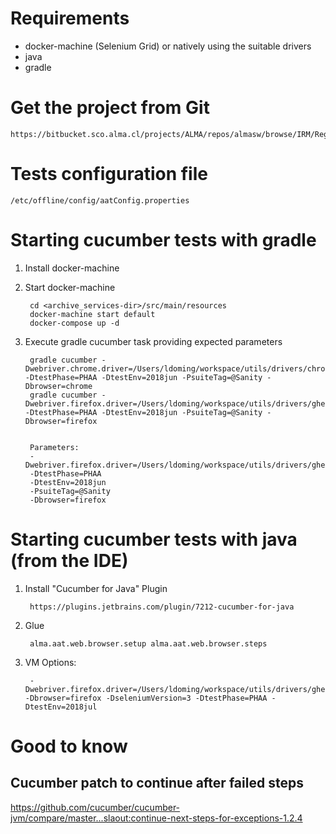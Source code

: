 # Requirements
    
* docker-machine (Selenium Grid) or natively using the suitable drivers
* java
* gradle

# Get the project from Git

    https://bitbucket.sco.alma.cl/projects/ALMA/repos/almasw/browse/IRM/RegressionTests/ARCHIVE/archive_services

# Tests configuration file

    /etc/offline/config/aatConfig.properties

 
# Starting cucumber tests with gradle
    
1. Install docker-machine

2. Start docker-machine

        cd <archive_services-dir>/src/main/resources
        docker-machine start default    
        docker-compose up -d
        
3. Execute gradle cucumber task providing expected parameters
    
        gradle cucumber -Dwebriver.chrome.driver=/Users/ldoming/workspace/utils/drivers/chromedriver -DtestPhase=PHAA -DtestEnv=2018jun -PsuiteTag=@Sanity -Dbrowser=chrome
        gradle cucumber -Dwebriver.firefox.driver=/Users/ldoming/workspace/utils/drivers/gheckodriver -DtestPhase=PHAA -DtestEnv=2018jun -PsuiteTag=@Sanity -Dbrowser=firefox

        
        Parameters:
        -Dwebriver.firefox.driver=/Users/ldoming/workspace/utils/drivers/gheckodriver 
        -DtestPhase=PHAA 
        -DtestEnv=2018jun 
        -PsuiteTag=@Sanity 
        -Dbrowser=firefox

        
        

# Starting cucumber tests with java (from the IDE)
  
1. Install "Cucumber for Java" Plugin 
        
        https://plugins.jetbrains.com/plugin/7212-cucumber-for-java

1. Glue
        
        alma.aat.web.browser.setup alma.aat.web.browser.steps
    
2. VM Options:
    
        -Dwebriver.firefox.driver=/Users/ldoming/workspace/utils/drivers/gheckodriver -Dbrowser=firefox -DseleniumVersion=3 -DtestPhase=PHAA -DtestEnv=2018jul



# Good to know

## Cucumber patch to continue after failed steps
https://github.com/cucumber/cucumber-jvm/compare/master...slaout:continue-next-steps-for-exceptions-1.2.4